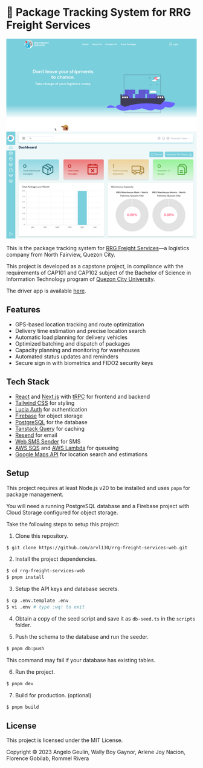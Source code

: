 # 🚚 Package Tracking System for RRG Freight Services

![Screenshot of the home page](https://raw.githubusercontent.com/arvl130/rrg-freight-services-web/master/preview-1.png)
![Screenshot of the Admin dashboard page](https://raw.githubusercontent.com/arvl130/rrg-freight-services-web/master/preview-2.png)

This is the package tracking system for
[RRG Freight Services](https://www.rrgfreight.services)—a logistics company
from North Fairview, Quezon City.

This project is developed as a capstone project, in compliance with the requirements
of CAP101 and CAP102 subject of the Bachelor of Science in Information Technology
program of [Quezon City University](https://qcu.edu.ph).

The driver app is available [here](https://github.com/arvl130/rrg-freight-services-mobile).

## Features

- GPS-based location tracking and route optimization
- Delivery time estimation and precise location search
- Automatic load planning for delivery vehicles
- Optimized batching and dispatch of packages
- Capacity planning and monitoring for warehouses
- Automated status updates and reminders
- Secure sign in with biometrics and FIDO2 security keys

## Tech Stack

- [React](https://react.dev) and [Next.js](https://nextjs.org) with [tRPC](https://trpc.io) for frontend and backend
- [Tailwind CSS](tailwindcss.com) for styling
- [Lucia Auth](https://lucia-auth.com) for authentication
- [Firebase](https://firebase.google.com) for object storage
- [PostgreSQL](https://www.postgresql.org) for the database
- [Tanstack Query](https://tanstack.com/query/latest) for caching
- [Resend](https://resend.dev) for email
- [Web SMS Sender](https://websmssender.vercel.app) for SMS
- [AWS SQS](https://aws.amazon.com/sqs) and [AWS Lambda](https://aws.amazon.com/lambda) for queueing
- [Google Maps API](https://developers.google.com/maps) for location search and estimations

## Setup

This project requires at least Node.js v20 to be installed and uses `pnpm` for package management.

You will need a running PostgreSQL database and a Firebase project with Cloud Storage configured for object storage.

Take the following steps to setup this project:

1. Clone this repository.

```sh
$ git clone https://github.com/arvl130/rrg-freight-services-web.git
```

2. Install the project dependencies.

```sh
$ cd rrg-freight-services-web
$ pnpm install
```

3. Setup the API keys and database secrets.

```sh
$ cp .env.template .env
$ vi .env # type :wq! to exit
```

4. Obtain a copy of the seed script and save it as `db-seed.ts` in the `scripts` folder.

5. Push the schema to the database and run the seeder.

```sh
$ pnpm db:push
```

This command may fail if your database has existing tables.

6. Run the project.

```sh
$ pnpm dev
```

7. Build for production. (optional)

```sh
$ pnpm build
```

## License

This project is licensed under the MIT License.

Copyright © 2023 Angelo Geulin, Wally Boy Gaynor, Arlene Joy Nacion, Florence Gobilab, Rommel Rivera

